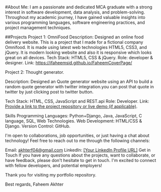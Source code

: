 #About Me:
I am a passionate and dedicated MCA graduate with a strong interest in software development, data analysis, and problem-solving. Throughout my academic journey, I have gained valuable insights into various programming languages, software engineering practices, and project management techniques.

##Projects
Project 1: OmniFood
Description: Designed an online food delivery website. This is a project that I made for a fictional company Omnifood. It is made using latest web technologies HTML5, CSS3, and jQuery. It is modern looking website and also it is responsive which looks great on all devices.
Tech Stack: HTML5, CSS & jQuery.
Role: developer & designer.
Link: https://ifaheemsid.github.io/FaheemCoverPage/

Project 2: Thought generator.

Description: Designed an Quote generator website using an API to build a random quote generator with twitter integration.you can post that quote in twitter by just clicking post to twitter button.

Tech Stack: HTML, CSS, JavaScript and REST.api
Role: Developer.
Link: [ Provide a link to the project repository or live demo (if applicable)](https://ifaheemsid.github.io/Thoughts-Generator/).

Skills
Programming Languages: Python+Django, Java, JavaScript, C language, SQL, Web Technologies.
Web Development: HTML/CSS & Django.
Version Control: GitHub.

I'm open to collaborations, job opportunities, or just having a chat about technology! Feel free to reach out to me through the following channels:

Email: akhterf04@gmail.com
LinkedIn: [[Your LinkedIn Profile URL]](https://www.linkedin.com/in/ifaheemsid/)
Get in Touch
If you have any questions about the projects, want to collaborate, or have feedback, please don't hesitate to get in touch. I'm excited to connect with fellow developers, and potential employers!

Thank you for visiting my portfolio repository.

Best regards,
Faheem Akhter

